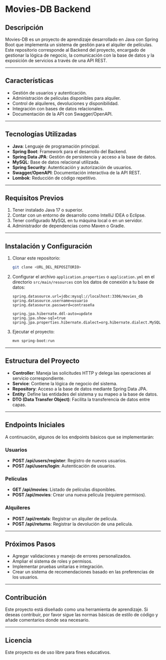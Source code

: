 # Movies-DB Backend

## Descripción
Movies-DB es un proyecto de aprendizaje desarrollado en Java con Spring Boot que implementa un sistema de gestión para el alquiler de películas. Este repositorio corresponde al Backend del proyecto, encargado de gestionar la lógica de negocio, la comunicación con la base de datos y la exposición de servicios a través de una API REST.

---

## Características
- Gestión de usuarios y autenticación.
- Administración de películas disponibles para alquiler.
- Control de alquileres, devoluciones y disponibilidad.
- Integración con bases de datos relacionales.
- Documentación de la API con Swagger/OpenAPI.

---

## Tecnologías Utilizadas
- **Java**: Lenguaje de programación principal.
- **Spring Boot**: Framework para el desarrollo del Backend.
- **Spring Data JPA**: Gestión de persistencia y acceso a la base de datos.
- **MySQL**: Base de datos relacional utilizada.
- **Spring Security**: Autenticación y autorización de usuarios.
- **Swagger/OpenAPI**: Documentación interactiva de la API REST.
- **Lombok**: Reducción de código repetitivo.

---

## Requisitos Previos
1. Tener instalado Java 17 o superior.
2. Contar con un entorno de desarrollo como IntelliJ IDEA o Eclipse.
3. Tener configurado MySQL en tu máquina local o en un servidor.
4. Administrador de dependencias como Maven o Gradle.

---

## Instalación y Configuración
1. Clonar este repositorio:
    ```bash
    git clone <URL_DEL_REPOSITORIO>
    ```

2. Configurar el archivo `application.properties` o `application.yml` en el directorio `src/main/resources` con los datos de conexión a tu base de datos:
    ```properties
    spring.datasource.url=jdbc:mysql://localhost:3306/movies_db
    spring.datasource.username=usuario
    spring.datasource.password=contraseña

    spring.jpa.hibernate.ddl-auto=update
    spring.jpa.show-sql=true
    spring.jpa.properties.hibernate.dialect=org.hibernate.dialect.MySQLDialect
    ```

3. Ejecutar el proyecto:
    ```bash
    mvn spring-boot:run
    ```

---

## Estructura del Proyecto
- **Controller**: Maneja las solicitudes HTTP y delega las operaciones al servicio correspondiente.
- **Service**: Contiene la lógica de negocio del sistema.
- **Repository**: Acceso a la base de datos mediante Spring Data JPA.
- **Entity**: Define las entidades del sistema y su mapeo a la base de datos.
- **DTO (Data Transfer Object)**: Facilita la transferencia de datos entre capas.

---

## Endpoints Iniciales
A continuación, algunos de los endpoints básicos que se implementarán:

### Usuarios
- **POST /api/users/register**: Registro de nuevos usuarios.
- **POST /api/users/login**: Autenticación de usuarios.

### Películas
- **GET /api/movies**: Listado de películas disponibles.
- **POST /api/movies**: Crear una nueva película (requiere permisos).

### Alquileres
- **POST /api/rentals**: Registrar un alquiler de película.
- **POST /api/returns**: Registrar la devolución de una película.

---

## Próximos Pasos
- Agregar validaciones y manejo de errores personalizados.
- Ampliar el sistema de roles y permisos.
- Implementar pruebas unitarias e integración.
- Crear un sistema de recomendaciones basado en las preferencias de los usuarios.

---

## Contribución
Este proyecto está diseñado como una herramienta de aprendizaje. Si deseas contribuir, por favor sigue las normas básicas de estilo de código y añade comentarios donde sea necesario.

---

## Licencia
Este proyecto es de uso libre para fines educativos.
